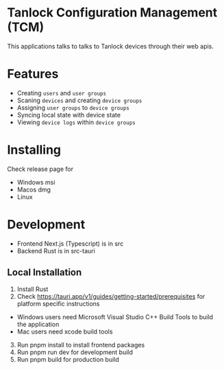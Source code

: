 # Tanlock Configuration Management (TCM)

This applications talks to talks to Tanlock devices through their web apis.

# Features
- Creating `users` and `user groups`
- Scaning `devices` and creating `device groups`
- Assigning `user groups` to `device groups`
- Syncing local state with device state
- Viewing `device logs` within `device groups`

# Installing
Check release page for
- Windows msi
- Macos dmg
- Linux 

# Development
- Frontend Next.js (Typescript) is in src
- Backend Rust is in src-tauri

## Local Installation
1. Install Rust
2. Check https://tauri.app/v1/guides/getting-started/prerequisites for platform specific instructions
  - Windows users need Microsoft Visual Studio C++ Build Tools to build the application
  - Mac users need xcode build tools

3. Run pnpm install to install frontend packages
4. Run pnpm run dev for development build
5. Run pnpm build for production build